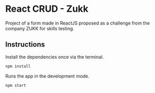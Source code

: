 # React CRUD - Zukk

Project of a form made in ReactJS proposed as a challenge from the company ZUKK for skills testing.

## Instructions

Install the dependencies once via the terminal.

```bash
npm install
```

Runs the app in the development mode.

```bash
npm start
```

